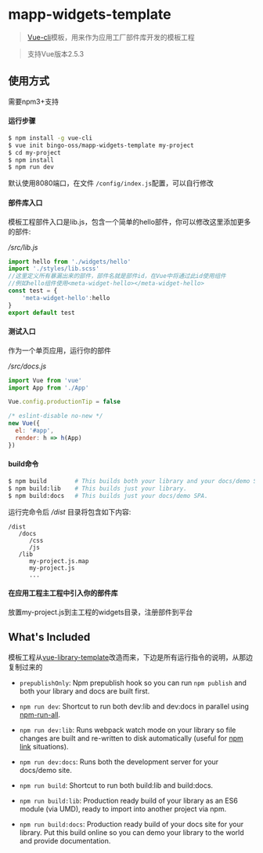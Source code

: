 # mapp-widgets-template

> [Vue-cli](https://github.com/vuejs/vue-cli)模板，用来作为应用工厂部件库开发的模板工程

> 支持Vue版本2.5.3 

## 使用方式

需要npm3+支持

#### 运行步骤

``` bash
$ npm install -g vue-cli
$ vue init bingo-oss/mapp-widgets-template my-project
$ cd my-project
$ npm install
$ npm run dev
```

默认使用8080端口，在文件 `/config/index.js`配置，可以自行修改

#### 部件库入口

模板工程部件入口是lib.js，包含一个简单的hello部件，你可以修改这里添加更多的部件:  

*/src/lib.js*
```javascript
import hello from './widgets/hello'
import './styles/lib.scss'
//这里定义所有暴漏出来的部件，部件名就是部件id，在Vue中将通过此id使用组件
//例如hello组件使用<meta-widget-hello></meta-widget-hello>
const test = {
    'meta-widget-hello':hello
}
export default test

```

#### 测试入口

作为一个单页应用，运行你的部件

*/src/docs.js*
```javascript
import Vue from 'vue'
import App from './App'

Vue.config.productionTip = false

/* eslint-disable no-new */
new Vue({
  el: '#app',
  render: h => h(App)
})
``` 

#### build命令

``` bash
$ npm build        # This builds both your library and your docs/demo SPA.
$ npm build:lib    # This builds just your library.
$ npm build:docs   # This builds just your docs/demo SPA.
```

运行完命令后 */dist* 目录将包含如下内容:  

```
/dist
   /docs
      /css
      /js
   /lib
      my-project.js.map
      my-project.js
      ...
```  

#### 在应用工程主工程中引入你的部件库

放置my-project.js到主工程的widgets目录，注册部件到平台

## What's Included
模板工程从[vue-library-template](https://github.com/prograhammer/vue-library-template)改造而来，下边是所有运行指令的说明，从那边复制过来的

- `prepublishOnly`: Npm prepublish hook so you can run `npm publish` and both your library and docs are built first.

- `npm run dev`: Shortcut to run both dev:lib and dev:docs in parallel using [npm-run-all](https://github.com/mysticatea/npm-run-all).

- `npm run dev:lib`: Runs webpack watch mode on your library so file changes are built and re-written to disk automatically (useful for [npm link](https://docs.npmjs.com/cli/link) situations).

- `npm run dev:docs`: Runs both the development server for your docs/demo site.

- `npm run build`: Shortcut to run both build:lib and build:docs.

- `npm run build:lib`: Production ready build of your library as an ES6 module (via UMD), ready to import into another project via npm.

- `npm run build:docs`: Production ready build of your docs site for your library. Put this build online so you can demo your library to the world and provide documentation. 
